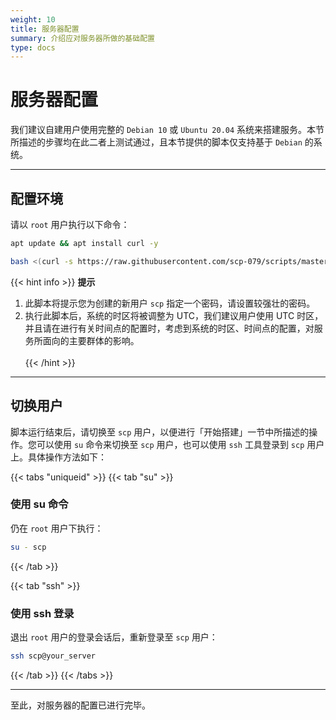 ```yaml
---
weight: 10
title: 服务器配置
summary: 介绍应对服务器所做的基础配置
type: docs
---
```


# 服务器配置

我们建议自建用户使用完整的 `Debian 10` 或 `Ubuntu 20.04` 系统来搭建服务。本节所描述的步骤均在此二者上测试通过，且本节提供的脚本仅支持基于 `Debian` 的系统。

---

## 配置环境

请以 `root` 用户执行以下命令：

```bash
apt update && apt install curl -y
```

```bash
bash <(curl -s https://raw.githubusercontent.com/scp-079/scripts/master/root.sh)
```

{{< hint info >}}
**提示**  

1. 此脚本将提示您为创建的新用户 `scp` 指定一个密码，请设置较强壮的密码。
2. 执行此脚本后，系统的时区将被调整为 UTC，我们建议用户使用 UTC 时区，并且请在进行有关时间点的配置时，考虑到系统的时区、时间点的配置，对服务所面向的主要群体的影响。
<br /><br />
{{< /hint >}}

---

## 切换用户

脚本运行结束后，请切换至 `scp` 用户，以便进行「开始搭建」一节中所描述的操作。您可以使用 `su` 命令来切换至 `scp` 用户，也可以使用 `ssh` 工具登录到 `scp` 用户上。具体操作方法如下：

{{< tabs "uniqueid" >}}
{{< tab "su" >}}
### 使用 su 命令

仍在 `root` 用户下执行：

```bash
su - scp
```
{{< /tab >}}

{{< tab "ssh" >}}

### 使用 ssh 登录

退出 `root` 用户的登录会话后，重新登录至 `scp` 用户：

```bash
ssh scp@your_server
```
{{< /tab >}}
{{< /tabs >}}

---

至此，对服务器的配置已进行完毕。
